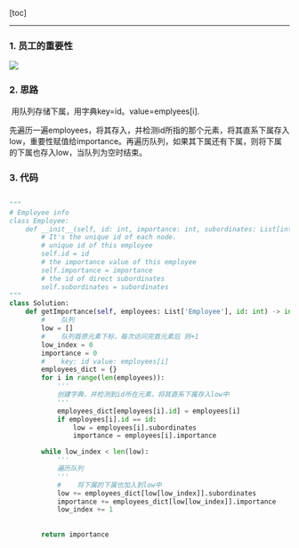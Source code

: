 [toc]

---

### 1. 员工的重要性

![](https://i.loli.net/2019/12/07/VBUT48xvMmd1uZE.jpg)

### 2. 思路

​	用队列存储下属，用字典key=id。value=emplyees[i].

​	先遍历一遍employees，将其存入，并检测id所指的那个元素，将其直系下属存入low，重要性赋值给importance。再遍历队列，如果其下属还有下属，则将下属的下属也存入low，当队列为空时结束。

### 3. 代码

```python

"""
# Employee info
class Employee:
    def __init__(self, id: int, importance: int, subordinates: List[int]):
        # It's the unique id of each node.
        # unique id of this employee
        self.id = id
        # the importance value of this employee
        self.importance = importance
        # the id of direct subordinates
        self.subordinates = subordinates
"""
class Solution:
    def getImportance(self, employees: List['Employee'], id: int) -> int:
        #    队列
        low = []
        #    队列首原元素下标，每次访问完首元素后 则+1
        low_index = 0
        importance = 0
        #    key: id value: employees[i]
        employees_dict = {}
        for i in range(len(employees)):
            '''
            创建字典，并检测到id所在元素，将其直系下属存入low中
            '''
            employees_dict[employees[i].id] = employees[i]
            if employees[i].id == id:
                low = employees[i].subordinates
                importance = employees[i].importance

        while low_index < len(low):
            '''
            遍历队列
            '''
            #    将下属的下属也加入到low中
            low += employees_dict[low[low_index]].subordinates
            importance += employees_dict[low[low_index]].importance
            low_index += 1
    
                          
        return importance
```

